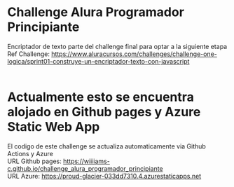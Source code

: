 # Challenge Alura Programador Principiante
Encriptador de texto parte del challenge final para optar a la siguiente etapa <br />
Ref Challenge: https://www.aluracursos.com/challenges/challenge-one-logica/sprint01-construye-un-encriptador-texto-con-javascript <br /><br />

# Actualmente esto se encuentra alojado en Github pages y Azure Static Web App
El codigo de este challenge se actualiza automaticamente via Github Actions y Azure <br />
URL Github pages: https://wiiiiams-c.github.io/challenge_alura_programador_principiante <br />
URL Azure: https://proud-glacier-033dd7310.4.azurestaticapps.net
